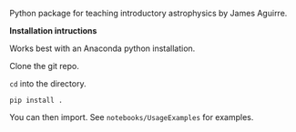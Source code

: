 Python package for teaching introductory astrophysics by James Aguirre.

**Installation intructions**

Works best with an Anaconda python installation.

Clone the git repo.

`cd` into the directory.

`pip install .`

You can then import.  See `notebooks/UsageExamples` for examples.



